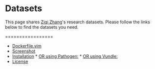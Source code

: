 # Datasets 

This page shares [Ziqi Zhang]'s research datasets. Please follow the links below to find the datasets you need.


=================

  * [Dockerfile.vim](#dockerfilevim)
  * [Screenshot](#screenshot)
  * [Installation](#installation)
        * [OR using Pathogen:](#or-using-pathogen)
        * [OR using Vundle:](#or-using-vundle)
  * [License](#license)


[Ziqi Zhang]: <https://ziqizhang.github.io/>
